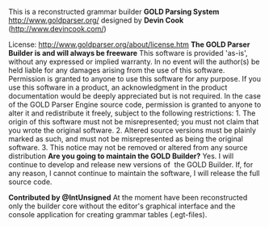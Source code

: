 This is a reconstructed grammar builder **GOLD Parsing System**
http://www.goldparser.org/ designed by **Devin Cook** (http://www.devincook.com/)

License: http://www.goldparser.org/about/license.htm
**The GOLD Parser Builder is and will always be freeware**
	This software is provided 'as-is', without any expressed or implied warranty. In no event will the author(s) be held liable for any damages arising from the use of this software.
	Permission is granted to anyone to use this software for any purpose. If you use this software in a product, an acknowledgment in the product documentation would be deeply appreciated but is not required.
	In the case of the GOLD Parser Engine source code, permission is granted to anyone to alter it and redistribute it freely, subject to the following restrictions:
	1. The origin of this software must not be misrepresented; you must not claim that you wrote the original software.
	2. Altered source versions must be plainly marked as such, and must not be misrepresented as being the original software.
	3. This notice may not be removed or altered from any source distribution
**Are you going to maintain the GOLD Builder?**
	Yes. I will continue to develop and release new versions of  the GOLD Builder. If, for any reason, I cannot continue to maintain the software, I will release the full source code.

**Contributed by @IntUnsigned**
	At the moment have been reconstructed only the builder core without the editor's graphical interface and the console application for creating grammar tables (.egt-files).

